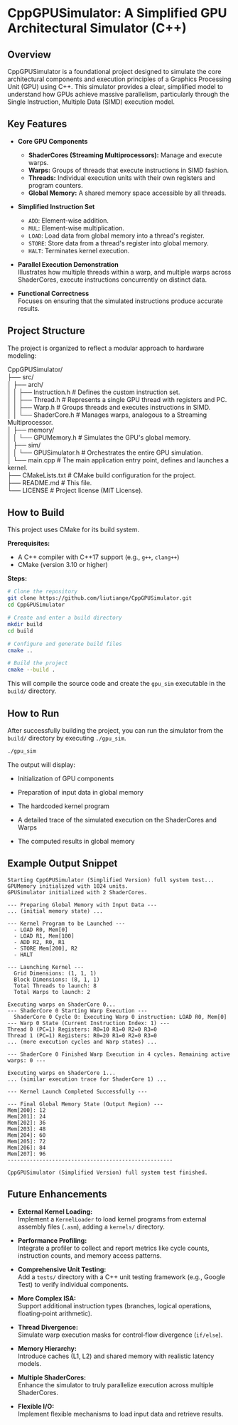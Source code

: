 # CppGPUSimulator: A Simplified GPU Architectural Simulator (C++)

## Overview

CppGPUSimulator is a foundational project designed to simulate the core architectural components and execution principles of a Graphics Processing Unit (GPU) using C++. This simulator provides a clear, simplified model to understand how GPUs achieve massive parallelism, particularly through the Single Instruction, Multiple Data (SIMD) execution model.

## Key Features

- **Core GPU Components**  
  - **ShaderCores (Streaming Multiprocessors):** Manage and execute warps.  
  - **Warps:** Groups of threads that execute instructions in SIMD fashion.  
  - **Threads:** Individual execution units with their own registers and program counters.  
  - **Global Memory:** A shared memory space accessible by all threads.

- **Simplified Instruction Set**  
  - `ADD`: Element-wise addition.  
  - `MUL`: Element-wise multiplication.  
  - `LOAD`: Load data from global memory into a thread's register.  
  - `STORE`: Store data from a thread's register into global memory.  
  - `HALT`: Terminates kernel execution.

- **Parallel Execution Demonstration**  
  Illustrates how multiple threads within a warp, and multiple warps across ShaderCores, execute instructions concurrently on distinct data.

- **Functional Correctness**  
  Focuses on ensuring that the simulated instructions produce accurate results.

## Project Structure

The project is organized to reflect a modular approach to hardware modeling:

CppGPUSimulator/  
├── src/  
│   ├── arch/  
│   │   ├── Instruction.h    # Defines the custom instruction set.  
│   │   ├── Thread.h         # Represents a single GPU thread with registers and PC.  
│   │   ├── Warp.h           # Groups threads and executes instructions in SIMD.  
│   │   └── ShaderCore.h     # Manages warps, analogous to a Streaming Multiprocessor.  
│   ├── memory/  
│   │   └── GPUMemory.h      # Simulates the GPU's global memory.  
│   ├── sim/  
│   │   └── GPUSimulator.h   # Orchestrates the entire GPU simulation.  
│   └── main.cpp             # The main application entry point, defines and launches a kernel.  
├── CMakeLists.txt           # CMake build configuration for the project.  
├── README.md                # This file.  
└── LICENSE                  # Project license (MIT License).  


## How to Build

This project uses CMake for its build system.

**Prerequisites:**
- A C++ compiler with C++17 support (e.g., `g++`, `clang++`)  
- CMake (version 3.10 or higher)

**Steps:**

```bash
# Clone the repository
git clone https://github.com/liutiange/CppGPUSimulator.git
cd CppGPUSimulator

# Create and enter a build directory
mkdir build
cd build

# Configure and generate build files
cmake ..

# Build the project
cmake --build . 
```

This will compile the source code and create the `gpu_sim` executable in the `build/` directory.

## How to Run

After successfully building the project, you can run the simulator from the `build/` directory by executing `./gpu_sim`.

```bash
./gpu_sim
```

The output will display:

- Initialization of GPU components

- Preparation of input data in global memory

- The hardcoded kernel program

- A detailed trace of the simulated execution on the ShaderCores and Warps

- The computed results in global memory

## Example Output Snippet

```
Starting CppGPUSimulator (Simplified Version) full system test...
GPUMemory initialized with 1024 units.
GPUSimulator initialized with 2 ShaderCores.

--- Preparing Global Memory with Input Data ---
... (initial memory state) ...

--- Kernel Program to be Launched ---
  - LOAD R0, Mem[0]
  - LOAD R1, Mem[100]
  - ADD R2, R0, R1
  - STORE Mem[200], R2
  - HALT

--- Launching Kernel ---
  Grid Dimensions: (1, 1, 1)
  Block Dimensions: (8, 1, 1)
  Total Threads to launch: 8
  Total Warps to launch: 2

Executing warps on ShaderCore 0...
--- ShaderCore 0 Starting Warp Execution ---
  ShaderCore 0 Cycle 0: Executing Warp 0 instruction: LOAD R0, Mem[0]
--- Warp 0 State (Current Instruction Index: 1) ---
Thread 0 (PC=1) Registers: R0=10 R1=0 R2=0 R3=0 
Thread 1 (PC=1) Registers: R0=20 R1=0 R2=0 R3=0 
... (more execution cycles and Warp states) ...

--- ShaderCore 0 Finished Warp Execution in 4 cycles. Remaining active warps: 0 ---

Executing warps on ShaderCore 1...
... (similar execution trace for ShaderCore 1) ...

--- Kernel Launch Completed Successfully ---

--- Final Global Memory State (Output Region) ---
Mem[200]: 12
Mem[201]: 24
Mem[202]: 36
Mem[203]: 48
Mem[204]: 60
Mem[205]: 72
Mem[206]: 84
Mem[207]: 96
----------------------------------------------------

CppGPUSimulator (Simplified Version) full system test finished.

```

## Future Enhancements

- **External Kernel Loading:**  
  Implement a `KernelLoader` to load kernel programs from external assembly files (`.asm`), adding a `kernels/` directory.

- **Performance Profiling:**  
  Integrate a profiler to collect and report metrics like cycle counts, instruction counts, and memory access patterns.

- **Comprehensive Unit Testing:**  
  Add a `tests/` directory with a C++ unit testing framework (e.g., Google Test) to verify individual components.

- **More Complex ISA:**  
  Support additional instruction types (branches, logical operations, floating‑point arithmetic).

- **Thread Divergence:**  
  Simulate warp execution masks for control‑flow divergence (`if/else`).

- **Memory Hierarchy:**  
  Introduce caches (L1, L2) and shared memory with realistic latency models.

- **Multiple ShaderCores:**  
  Enhance the simulator to truly parallelize execution across multiple ShaderCores.

- **Flexible I/O:**  
  Implement flexible mechanisms to load input data and retrieve results.
